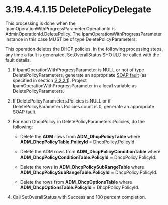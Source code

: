 <html dir="LTR" xmlns:mshelp="http://msdn.microsoft.com/mshelp" xmlns:ddue="http://ddue.schemas.microsoft.com/authoring/2003/5" xmlns:xlink="http://www.w3.org/1999/xlink" xmlns:tool="http://www.microsoft.com/tooltip">
 <body>
 <div id="header">
 <h1 class="heading">3.19.4.4.1.15 DeletePolicyDelegate</h1>
 </div>
 <div id="mainSection">
 <div id="mainBody">
 <div id="allHistory" class="saveHistory"></div>
 <div id="sectionSection0" class="section" name="collapseableSection">
 

<p>This processing is done when the
IpamOperationWithProgressParameter.OperationId is
AdminOperationId.DeletePolicy. The IpamOperationWithProgressParameter instance
in this case MUST be of type DeletePolicyParameters. </p>

<p>This operation deletes the DHCP policies. In the following processing
steps, any time a fault is generated, SetOverallStatus SHOULD be called with
the fault details.</p>

<ol><li><p><span> </span>If
IpamOperationWithProgressParameter is NULL or not of type
DeletePolicyParameters, generate an appropriate <a href="21b4a631-8f28-420f-822f-c5f879d5046e.md#gt_ec8728a8-1a75-426f-8767-aa1932c7c19f">SOAP fault</a> (as specified in
section <a href="a90ad88d-2468-4ac1-bbb9-8f921d15bbc8.md">2.2.2.1</a>).
Project IpamOperationWithProgressParameter in a local variable as
DeletePolicyParameters.</p>

</li><li><p><span> </span>If
DeletePolicyParameters.Policies is NULL or if
DeletePolicyParameters.Policies.count is 0, generate an appropriate SOAP fault.</p>

</li><li><p><span> </span>For each
DhcpPolicy in DeletePolicyParameters.Policies, do the following:</p>

<ul><li><p><span><span> </span></span>Delete
the <b>ADM</b> rows from <b>ADM_DhcpPolicyTable</b> where <b>ADM_DhcpPolicyTable.PolicyId</b>
= DhcpPolicy.PolicyId.</p>

</li><li><p><span><span> </span></span>Delete
the ADM rows from <b>ADM_DhcpPolicyConditionTable</b> where <b>ADM_DhcpPolicyConditionTable.PolicyId</b>
= DhcpPolicy.PolicyId.</p>

</li><li><p><span><span> </span></span>Delete
the rows in <b>ADM_DhcpPolicySubRangeTable</b> where <b>ADM_DhcpPolicySubRangeTable.PolicyId</b>
= DhcpPolicy.PolicyId.</p>

</li><li><p><span><span> </span></span>Delete
the rows from <b>ADM_DhcpOptionsTable</b> where <b>ADM_DhcpOptionsTable.PolicyId</b>
= DhcpPolicy.PolicyId.</p>

</li></ul></li><li><p><span> </span>Call
SetOverallStatus with Success and 100 percent completion.</p>

</li></ol>
 </div>
 </div>
 </div>
 </body>
</html>